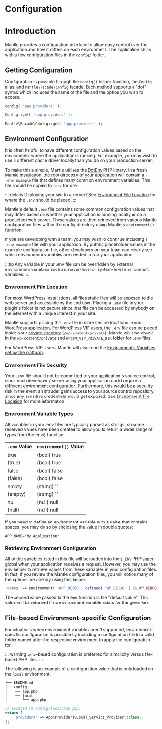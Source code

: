 # Configuration

# Introduction

Mantle provides a configuration interface to allow easy control over the
application and how it differs on each environment. The application ships with a
few configuration files in the `config/` folder.

## Getting Configuration

Configuration is possible through the `config()` helper function, the `Config`
alias, and `Mantle\Facade\Config` facade. Each method supports a "dot"
syntax which includes the name of the file and the option you wish to access.

```php
config( 'app.providers' );

Config::get( 'app.providers' );

Mantle\Facade\Config::get( 'app.providers' );
```

## Environment Configuration

It is often helpful to have different configuration values based on the
environment where the application is running. For example, you may wish to use a
different cache driver locally than you do on your production server.

To make this a simple, Mantle utilizes the
[DotEnv](https://github.com/vlucas/phpdotenv) PHP library. In a fresh Mantle
installation, the root directory of your application will contain a
`.env.example` file that defines many common environment variables. This file
should be copied to `.env` for use.

::: details Deploying your site to a server?
See [Environment File Location](#environment-file-location) for where the `.env` should be placed.
:::

Mantle's default `.env` file contains some common configuration values that may
differ based on whether your application is running locally or on a production
web server. These values are then retrieved from various Mantle configuration
files within the config directory using Mantle's `environment()` function.

If you are developing with a team, you may wish to continue including a
`.env.example` file with your application. By putting placeholder values in the
example configuration file, other developers on your team can clearly see which
environment variables are needed to run your application.

:::tip
Any variable in your .env file can be overridden by external environment
variables such as server-level or system-level environment variables.
:::

### Environment File Location

For most WordPress installations, all files static files will be exposed to the
web server and accessible by the end user. Placing a `.env` file in your
plugin's folder is not secure since that file can be accessed by anybody on the
internet with a unique interest in your site.

Mantle supports placing the `.env` file in more secure locations in your
WordPress application. For WordPress VIP users, the `.env` file can be placed
inside your [private
directory](https://docs.wpvip.com/technical-references/vip-codebase/private-directory/)
(`/wp-content/private`). Mantle will also check in the `wp-content/private` and
`WPCOM_VIP_PRIVATE_DIR` folder for `.env` files.

For WordPress VIP Users, Mantle will also read the [Environmental Variables set
by the platform](https://docs.wpvip.com/how-tos/manage-environment-variables/).

### Environment File Security

Your `.env` file should not be committed to your application's source control,
since each developer / server using your application could require a different
environment configuration. Furthermore, this would be a security risk in the
event an intruder gains access to your source control repository, since any
sensitive credentials would get exposed. See [Environment File
Location](#environment-file-location) for more information.

### Environment Variable Types

All variables in your .env files are typically parsed as strings, so some
reserved values have been created to allow you to return a wider range of types
from the env() function:

| `.env` Value | `environment()` Value |
| ------------ | --------------------- |
| true | (bool) true |
| (true) | (bool) true |
| false | (bool) false |
| (false) | (bool) false |
| empty | (string) '' |
| (empty) | (string) '' |
| null | (null) null |
| (null) | (null) null |

If you need to define an environment variable with a value that contains spaces,
you may do so by enclosing the value in double quotes:

```
APP_NAME="My Application"
```

### Retrieving Environment Configuration

All of the variables listed in this file will be loaded into the `$_ENV` PHP
super-global when your application receives a request. However, you may use the
env helper to retrieve values from these variables in your configuration files.
In fact, if you review the Mantle configuration files, you will notice many of
the options are already using this helper:

```php
'debug' => environment( 'APP_DEBUG', defined( 'WP_DEBUG' ) && WP_DEBUG ),
```

The second value passed to the env function is the "default value". This value
will be returned if no environment variable exists for the given key.

## File-based Environment-specific Configuration

For situations when environment variables aren't supported, environment-specific
configuration is possible by including a configuration file in a child folder
named after the respective environment to apply the configuration for.

::: warning
`.env`-based configuration is preferred for simplicity versus file-based PHP files.
:::

The following is an example of a configuration value that is
only loaded on the `local` environment.

```
├── README.md
├── config
│   ├── app.php
│   ├── local
│   │   └── app.php
```

```php
// Located in config/local/app.php.
return [
	'providers' => App\Providers\Local_Service_Provider::class,
];
```
